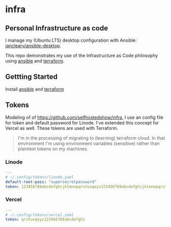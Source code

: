 # infra

## Personal Infrastructure as code

I manage my (Ubuntu LTS) desktop configuration with Ansible: [iancleary/ansible-desktop](https://github.com/iancleary/ubuntu-dev-playbook).

This repo demonstrates my use of the Infrastructure as Code philosophy using [ansible](https://docs.ansible.com/ansible_community.html) and [terraform](https://www.terraform.io/).

## Gettting Started

Install [ansible](https://docs.ansible.com/ansible/latest/installation_guide/intro_installation.html) and [terraform](https://www.terraform.io/downloads)

## Tokens

Modeling of of <https://github.com/selfhostedshow/infra>, I use an config file for token and default password for Linode.  I've extended this concept for Vercel as well.  These tokens are used with Terraform.

> I'm in the processing of migrating to (learning) terraform cloud.  In that environment I'm using environment variables (sensitive) rather than plaintext tokens on my machines.

### Linode
```yaml
---
# ~/.config/tokens/linode.yaml
default-root-pass: "supersecretpassword"
token: 123456789abcdefghijklmnopqrstuvqxyz123456789abcdefghijklmnopqrst
```

### Vercel

```yaml
---
# ~/.config/tokens/vercel.yaml
token: qrstuvqxyz123456789abcdefghi
```
